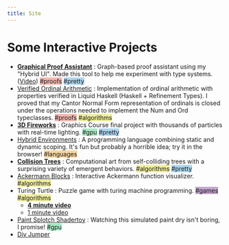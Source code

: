```yaml
---
title: Site
---
```


<style type="text/css" media="screen">
    /* html {
        margin: 0px;
        height: 100%;
        width: 100%;
    }
    body {
        margin: 0px;
        min-height: 100%;
        width: 100%;
        background-color: lightblue;
        position: relative;
    }
    h1 {
        text-align: center;
        font-size: 48px;
    } */

    /*#all {
        margin: 0 auto;
        width: 1000px;
    }*/
    /* .outerOutput { 
        position: absolute;
        right: 0;
        height: 100%;
        width: 40%;
        background-color: gray;
        overflow-y: scroll;
    }
    .innerOutput {
        padding: 10px;
        word-wrap: break-word;
        margin: auto;
    }
    .words {
        margin: 10px auto;
        width: 600px;
        padding: 10px;
        background-color: lightgray;
    } */
    
    .animate-letters {
        display: inline-block;
    }
    .animate-letters > span {
        font-family: "Lucida Console", Monaco, monospace;
        display: inline-block;
        border-radius: 50%;
        -webkit-transition: -webkit-transform .8s ease-in-out;
        transition: transform .8s ease-in-out;
    }
    .animate-letters:hover > span.rotate, .fake-hover > span.rotate {
        -webkit-transform: rotate(180deg) translate(0, 5%);
        transform: rotate(180deg) translate(0, 5%);
    }
    .animate-letters:hover > span.flip, .fake-hover > span.flip {
        -webkit-transform: scaleY(-1) translate(0, 5%);
        transform: scaleY(-1) translate(0, 5%);
    }

    .tag-proofs { padding: 0px; /*border: 1px solid red;*/ background-color: #ec706380; }
    .tag-proofs::after { content: "#proofs" }

    .tag-languages { padding: 0px; /*border: 1px solid orange;*/ background-color: #f5b04180; }
    .tag-languages::after { content: "#languages" }

    .tag-algorithms { padding: 0px; /*border: 1px solid yellow;*/ background-color: #e4e03f80; }
    .tag-algorithms::after { content: "#algorithms" }

    .tag-gpu { padding: 0px; /*border: 1px solid green;*/ background-color: #58d68d80; }
    .tag-gpu::after { content: "#gpu" }

    .tag-pretty { padding: 0px; /*border: 1px solid blue;*/ background-color: #5dade280; }
    .tag-pretty::after { content: "#pretty" }

    .tag-games { padding: 0px; /*border: 1px solid purple;*/ background-color: #884ea080; }
    .tag-games::after { content: "#games" }

</style>


<!-- <h1>
    <div id="av" class="animate-letters fake-hover" alt="ALEX VARGA">
        <span class="rotate">A</span>
        <span class="flip">L</span>
        <span class="rotate">E</span>
        <span class="flip">X</span>
        <span>&nbsp;</span>
        <span>V</span>
        <span>A</span>
        <span>R</span>
        <span>G</span>
        <span>A</span>
    </div>
    <script type="text/javascript">
        setTimeout(function() {
            document.getElementById("av").classList.remove("fake-hover");
        }, 0);
    </script>
</h1> -->

<!-- ## Bio
I am a mathematically-minded software engineer who is fascinated by programming languages and abstractions that enable coherent, maintainable, and verifiably-correct software. One of my long-term projects is combining metaprogramming, formal verification, and actor models to create a multi-user programming environment. -->


# Some Interactive Projects


<ul>
    <li>
        <!-- ./resume/index.html?exec=trs -->
        <a target="_blank" href="./gproof"><b>Graphical Proof Assistant</b></a> : Graph-based proof assistant using my "Hybrid UI". Made this tool to help me experiment with type systems. (<a target="_blank" href="https://vimeo.com/355226173" target="_blank">Video</a>) 
        <span class="tag-proofs"></span> 
        <span class="tag-pretty"></span>
    </li>
    <li>
        <a target="_blank" href="https://github.com/asvarga/ordinal-arithmetic">Verified Ordinal Arithmetic</a> : Implementation of ordinal arithmetic with properties verified in Liquid Haskell (Haskell + Refinement Types). I proved that my Cantor Normal Form representation of ordinals is closed under the operations needed to implement the Num and Ord typeclasses.
        <span class="tag-proofs"></span> 
        <span class="tag-algorithms"></span>
    </li>
    <li>
        <a href="./fireworks"><b>3D Fireworks</b></a> : Graphics Course final project with thousands of particles with real-time lighting. 
        <span class="tag-gpu"></span> 
        <span class="tag-pretty"></span>
    </li>
    <li>
        <a href="./hybrid-env">Hybrid Environments</a> : A programming language combining static and dynamic scoping. It's fun but probably a horrible idea; try it in the browser! 
        <span class="tag-languages"></span>
    </li>
    <li>
        <a href="./collision-trees"><b>Collision Trees</b></a> : Computational art from self-colliding trees with a surprising variety of emergent behaviors. 
        <span class="tag-algorithms"></span> 
        <span class="tag-pretty"></span>
    </li>
    <li>
        <a href="./ackermann">Ackermann Blocks</a> : Interactive Ackermann function visualizer. 
        <span class="tag-algorithms"></span>
    </li>
    <li>
        <!-- <a target="_blank" href="http://turingturtle.appspot.com/">Turing Turtle</a> -->
        Turing Turtle : Puzzle game with turing machine programming. 
        <!-- I made an iOS version but it's not currently in the App Store.  -->
        <span class="tag-games"></span>
        <span class="tag-algorithms"></span>
        <ul>
            <li><a target="_blank" href="https://www.youtube.com/watch?v=lBxgJZyGVoQ"><b>4 minute video</b></a></li>
            <li><a target="_blank" href="https://www.youtube.com/watch?v=E6qZlcyR4uc">1 minute video</a></li>
        </ul>
    </li>
    <li>
        <a href="./splotch">Paint Splotch Shadertoy</a> : Watching this simulated paint dry isn't boring, I promise! 
        <span class="tag-gpu"></span>
    </li>
    <li>
        <a href="./div-jumper">Div Jumper</a>
    </li>
    <!-- 
    <li>
        <a target="_blank" href="http://thealexvarga.appspot.com/sets">Set Theory Explorer</a> : A simple set theory proof assistant (very old). (<a target="_blank" href="./images/set.png">Screenshot</a>) 
        <span class="tag-proofs"></span>
    </li>
    
    <li>
        <a target="_blank" href="http://graupelgames.appspot.com/">Graupel Games</a> : A javascript content management site. Here are some games I made with it:
        <ul>
            <li>
                <a target="_blank" href="http://graupelgames.appspot.com/?urls=%5B%22%2FRoMuSHoo%2Fcode%2FRoMuSHoo.js%22%5D">Romantic Mushroom Shoot</a> : I was randomly assigned this game name in a game jam and threw this together in ~8 hours.
                <span class="tag-games"></span>
            </li>
            <li>
                <a target="_blank" href="http://graupelgames.appspot.com/?urls=%5B%22%2Faboidance%2Fcode%2Faboidance.js%22%5D">Aboidance</a> : Flocking boids you can chase.
                <span class="tag-games"></span>
                <span class="tag-algorithms"></span>
            </li>
            <li>
                <a target="_blank" href="http://graupelgames.appspot.com/?urls=%5B%22%2Fphrog%2Fphrog.js%22%5D">Phrog</a> : Beginnings of an attempt to make an extensible 3D Frogger-like game. Click Levels > Play > Use WASD/Arrows
                <span class="tag-games"></span>
            </li>
        </ul>
    </li>
    <li>
        <a target="_blank" href="./motp/index.html">Mars of the Penguins</a> : In-progress game about programming a colony of bots.
        <span class="tag-games"></span>
    </li>
    <li>
        <a href="http://www.java4k.com/index.php?action=games&method=view&gid=393">Tide Frog</a> : My submission to Java4K 2012.
    </li> -->
</ul>





<!-- <div class="words">
    <h2>Fun things I made in school recently</h2>
    <br>
    <a href="https://flic.kr/p/rxgdaY">3D Robotic Tree</a> : 3D robotic L-system tree.
</div> -->
<!-- <div class="words">
    <h2>Goals</h2>

    Let's make an abstract operating system grounded in metaprogramming, formal methods, and capabilities.

    I should write more here, but most of my computational goals stem from trying to make it safe to run untrusted code received at run-time and exploring the new ways of "interacting with computing" that this enables.

    I'm very interesting in the challenge of letting code from many different "coders" who don't necessarily trust each other interact harmoniously. These "coders" might be
    <ul>
        <li>Users of an application that wish to customize it's behavior with scripts.</li>
        <li>Many developers of the same project.</li>
        <li>Teachers running programs to assess programs their students have written.</li>
        <li>Gamers that wish to automate in-game processes.</li>
        <li>Genetic algorithms that produce randomized programs.</li>
    </ul>
    Capability-based programming languages like E enable a significant amount of this. I'm interested in how such languages can be made more "expressive". It should be possible to ask untrusted code for proof of any imaginable guarantee about its behavior, as well as generating and verifying such proofs, all within the constructs of the language. Guarantees about the computational cost of running the given code would be especially useful. Monte is a language based on E with a JIT-compiler and some really neat features that seems like a promising contender to achieve these things, and I'd really like to contribute to its development. 
</div> -->
<!-- <div class="words" style="text-align: center;">
    <a id="button" href="javascript:var s=document.createElement('script');document.body.appendChild(s);s.id='divJumper';s.src='https://thealexvarga.bitbucket.io/divJumper.js';void(0);">Div Jumper!</a> (<a href="./div-jumper">about</a>)
</div> -->




